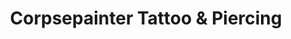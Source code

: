 ---
title: "Corpsepainter Tattoo & Piercing"
url: /muenchen/corpsepainter-tattoo-und-piercing/
shop: Tattoo
---